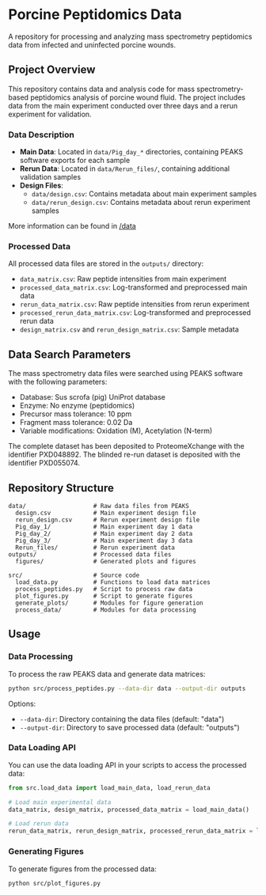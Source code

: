 # Porcine Peptidomics Data

A repository for processing and analyzing mass spectrometry peptidomics data from infected and uninfected porcine wounds.

## Project Overview

This repository contains data and analysis code for mass spectrometry-based peptidomics analysis of porcine wound fluid. The project includes data from the main experiment conducted over three days and a rerun experiment for validation.

### Data Description

- **Main Data**: Located in `data/Pig_day_*` directories, containing PEAKS software exports for each sample
- **Rerun Data**: Located in `data/Rerun_files/`, containing additional validation samples
- **Design Files**: 
  - `data/design.csv`: Contains metadata about main experiment samples
  - `data/rerun_design.csv`: Contains metadata about rerun experiment samples

More information can be found in [/data](/data/README.md)

### Processed Data

All processed data files are stored in the `outputs/` directory:
- `data_matrix.csv`: Raw peptide intensities from main experiment
- `processed_data_matrix.csv`: Log-transformed and preprocessed main data
- `rerun_data_matrix.csv`: Raw peptide intensities from rerun experiment
- `processed_rerun_data_matrix.csv`: Log-transformed and preprocessed rerun data
- `design_matrix.csv` and `rerun_design_matrix.csv`: Sample metadata

## Data Search Parameters

The mass spectrometry data files were searched using PEAKS software with the following parameters:
- Database: Sus scrofa (pig) UniProt database
- Enzyme: No enzyme (peptidomics)
- Precursor mass tolerance: 10 ppm
- Fragment mass tolerance: 0.02 Da
- Variable modifications: Oxidation (M), Acetylation (N-term)

The complete dataset has been deposited to ProteomeXchange with the identifier PXD048892. The blinded re-run dataset is deposited with the identifier PXD055074. 

## Repository Structure

```
data/                   # Raw data files from PEAKS
  design.csv            # Main experiment design file
  rerun_design.csv      # Rerun experiment design file
  Pig_day_1/            # Main experiment day 1 data
  Pig_day_2/            # Main experiment day 2 data 
  Pig_day_3/            # Main experiment day 3 data
  Rerun_files/          # Rerun experiment data
outputs/                # Processed data files
  figures/              # Generated plots and figures

src/                    # Source code
  load_data.py          # Functions to load data matrices
  process_peptides.py   # Script to process raw data
  plot_figures.py       # Script to generate figures
  generate_plots/       # Modules for figure generation
  process_data/         # Modules for data processing
```


## Usage

### Data Processing

To process the raw PEAKS data and generate data matrices:

```bash
python src/process_peptides.py --data-dir data --output-dir outputs
```

Options:
- `--data-dir`: Directory containing the data files (default: "data")
- `--output-dir`: Directory to save processed data (default: "outputs")

### Data Loading API

You can use the data loading API in your scripts to access the processed data:

```python
from src.load_data import load_main_data, load_rerun_data

# Load main experimental data
data_matrix, design_matrix, processed_data_matrix = load_main_data()

# Load rerun data
rerun_data_matrix, rerun_design_matrix, processed_rerun_data_matrix = load_rerun_data()
```

### Generating Figures

To generate figures from the processed data:

```bash
python src/plot_figures.py
```
